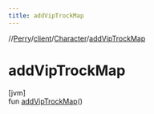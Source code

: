```yaml
---
title: addVipTrockMap
---
```

//[Perry](../../../index.html)/[client](../index.html)/[Character](index.html)/[addVipTrockMap](add-vip-trock-map.html)



# addVipTrockMap



[jvm]\
fun [addVipTrockMap](add-vip-trock-map.html)()




